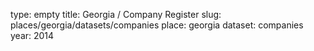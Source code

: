 type: empty
title: Georgia / Company Register
slug: places/georgia/datasets/companies
place: georgia
dataset: companies
year: 2014
